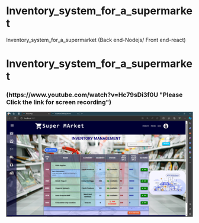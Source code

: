 # Inventory_system_for_a_supermarket
Inventory_system_for_a_supermarket (Back end-Nodejs/ Front end-react)

<html> <body>
<h1>
Inventory_system_for_a_supermarket 
  
</h1>
<h3>
(https://www.youtube.com/watch?v=Hc79sDi3f0U "Please Click the link for screen recording") </h3>
<img src=https://github.com/ShanCodeWay/Inventory_system_for_a_supermarket/blob/main/Screenshot%20(851).png /img>
</body></html>

